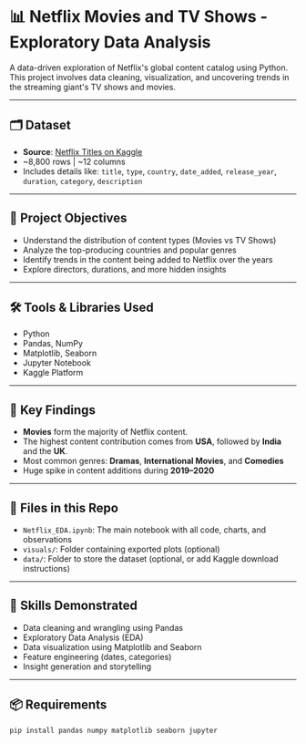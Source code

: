 # 📊 Netflix Movies and TV Shows - Exploratory Data Analysis

A data-driven exploration of Netflix's global content catalog using Python.  
This project involves data cleaning, visualization, and uncovering trends in the streaming giant's TV shows and movies.

---

## 🗂 Dataset
- **Source**: [Netflix Titles on Kaggle](https://www.kaggle.com/datasets/shivamb/netflix-shows)
- ~8,800 rows | ~12 columns  
- Includes details like: `title`, `type`, `country`, `date_added`, `release_year`, `duration`, `category`, `description`

---

## 🚀 Project Objectives

- Understand the distribution of content types (Movies vs TV Shows)
- Analyze the top-producing countries and popular genres
- Identify trends in the content being added to Netflix over the years
- Explore directors, durations, and more hidden insights

---

## 🛠️ Tools & Libraries Used

- Python
- Pandas, NumPy
- Matplotlib, Seaborn
- Jupyter Notebook
- Kaggle Platform

---

## 📌 Key Findings

- **Movies** form the majority of Netflix content.
- The highest content contribution comes from **USA**, followed by **India** and the **UK**.
- Most common genres: **Dramas**, **International Movies**, and **Comedies**
- Huge spike in content additions during **2019–2020**

---

## 📁 Files in this Repo

- `Netflix_EDA.ipynb`: The main notebook with all code, charts, and observations
- `visuals/`: Folder containing exported plots (optional)
- `data/`: Folder to store the dataset (optional, or add Kaggle download instructions)

---

## 🧠 Skills Demonstrated

- Data cleaning and wrangling using Pandas
- Exploratory Data Analysis (EDA)
- Data visualization using Matplotlib and Seaborn
- Feature engineering (dates, categories)
- Insight generation and storytelling

---

## 📦 Requirements

```bash
pip install pandas numpy matplotlib seaborn jupyter
